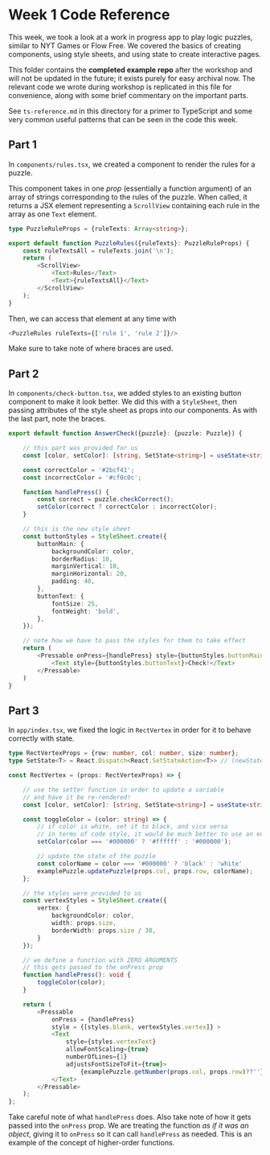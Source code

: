 # Week 1 Code Reference

This week, we took a look at a work in progress app to play logic puzzles,
similar to NYT Games or Flow Free. We covered the basics of creating components,
using style sheets, and using state to create interactive pages.

This folder contains the **completed example repo** after the workshop and will
not be updated in the future; it exists purely for easy archival now.
The relevant code we wrote during workshop is replicated in this file
for convenience, along with some brief commentary on the important parts.

See `ts-reference.md` in this directory for a primer to TypeScript and some
very common useful patterns that can be seen in the code this week.

## Part 1

In `components/rules.tsx`, we created a component to render the rules for a puzzle. 

This component takes in one *prop* (essentially a function argument) of an array
of strings corresponding to the rules of the puzzle. When called, it returns a
JSX element representing a `ScrollView` containing each rule in the array as
one `Text` element. 

```ts 
type PuzzleRuleProps = {ruleTexts: Array<string>};

export default function PuzzleRules({ruleTexts}: PuzzleRuleProps) { 
	const ruleTextsAll = ruleTexts.join('\n');
	return (
		<ScrollView>
			<Text>Rules</Text>
			<Text>{ruleTextsAll}</Text>
		</ScrollView>
	);
}
```

Then, we can access that element at any time with
```ts
<PuzzleRules ruleTexts={['rule 1', 'rule 2']}/>
```

Make sure to take note of where braces are used.

## Part 2

In `components/check-button.tsx`, we added styles to an existing button 
component to make it look better.
We did this with a `StyleSheet`, then passing attributes of the
style sheet as props into our components. As with the last part, note the braces.

```ts
export default function AnswerCheck({puzzle}: {puzzle: Puzzle}) {

    // this part was provided for us
	const [color, setColor]: [string, SetState<string>] = useState<string>(themeColors.bgGray);

	const correctColor = '#2bcf41';
	const incorrectColor = '#cf0c0c';

	function handlePress() {
		const correct = puzzle.checkCorrect();
		setColor(correct ? correctColor : incorrectColor);
	}

    // this is the new style sheet
	const buttonStyles = StyleSheet.create({
		buttonMain: {
			backgroundColor: color,
			borderRadius: 10,
			marginVertical: 10,
			marginHorizontal: 20,
			padding: 40,
		},
		buttonText: {
			fontSize: 25,
			fontWeight: 'bold',
		},
	});

    // note how we have to pass the styles for them to take effect
	return (
		<Pressable onPress={handlePress} style={buttonStyles.buttonMain}>
			<Text style={buttonStyles.buttonText}>Check!</Text>
		</Pressable>
	)
}
```

## Part 3

In `app/index.tsx`, we fixed the logic in `RectVertex` in order for it to behave
correctly with state.

```ts
type RectVertexProps = {row: number, col: number, size: number};
type SetState<T> = React.Dispatch<React.SetStateAction<T>> // (newState: T) => void

const RectVertex = (props: RectVertexProps) => {

    // use the setter function in order to update a variable
    // and have it be re-rendered!
	const [color, setColor]: [string, SetState<string>] = useState<string>('#ffffff');

	const toggleColor = (color: string) => {
        // if color is white, set it to black, and vice versa
        // in terms of code style, it would be much better to use an enum
		setColor(color === '#000000' ? '#ffffff' : '#000000');

        // update the state of the puzzle
		const colorName = color === '#000000' ? 'black' : 'white'
		examplePuzzle.updatePuzzle(props.col, props.row, colorName);
	};

    // the styles were provided to us
	const vertexStyles = StyleSheet.create({
		vertex: {
			backgroundColor: color,
			width: props.size,
			borderWidth: props.size / 30,
		}
	});

    // we define a function with ZERO ARGUMENTS
    // this gets passed to the onPress prop
	function handlePress(): void {
		toggleColor(color);
	}

	return (
		<Pressable
			onPress = {handlePress}
			style = {[styles.blank, vertexStyles.vertex]} >
			<Text 
				style={styles.vertexText}
				allowFontScaling={true}
				numberOfLines={1}
				adjustsFontSizeToFit={true}>
					{examplePuzzle.getNumber(props.col, props.row)??''}
			</Text>
		</Pressable>
	);
};
```

Take careful note of what `handlePress` does. Also take note of how it gets passed into the `onPress` 
prop. We are treating the function *as if it was an object*, giving it to `onPress` so it can
call `handlePress` as needed. This is an example of the concept of higher-order functions.
